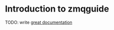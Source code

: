 # Introduction to zmqguide

TODO: write [great documentation](http://jacobian.org/writing/what-to-write/)

